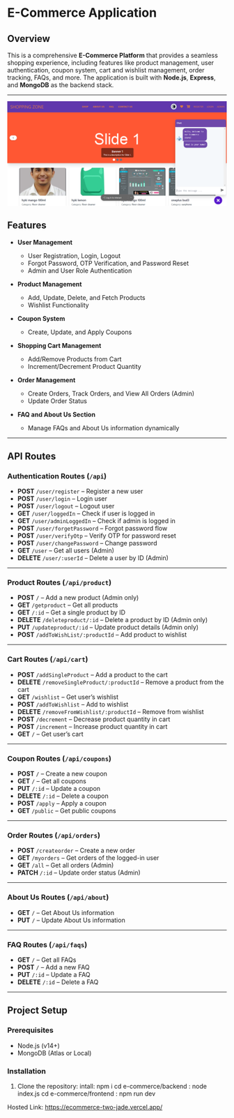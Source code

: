 # E-Commerce Application

## Overview

This is a comprehensive **E-Commerce Platform** that provides a seamless shopping experience, including features like product management, user authentication, coupon system, cart and wishlist management, order tracking, FAQs, and more. The application is built with **Node.js**, **Express**, and **MongoDB** as the backend stack.

---
![Shopping Zone](image.png)
## Features

- **User Management**  
  - User Registration, Login, Logout  
  - Forgot Password, OTP Verification, and Password Reset  
  - Admin and User Role Authentication  

- **Product Management**  
  - Add, Update, Delete, and Fetch Products  
  - Wishlist Functionality  

- **Coupon System**  
  - Create, Update, and Apply Coupons  

- **Shopping Cart Management**  
  - Add/Remove Products from Cart  
  - Increment/Decrement Product Quantity  

- **Order Management**  
  - Create Orders, Track Orders, and View All Orders (Admin)  
  - Update Order Status  

- **FAQ and About Us Section**  
  - Manage FAQs and About Us information dynamically  

---

## API Routes

### **Authentication Routes** (`/api`)
- **POST** `/user/register` – Register a new user  
- **POST** `/user/login` – Login user  
- **POST** `/user/logout` – Logout user  
- **GET** `/user/loggedIn` – Check if user is logged in  
- **GET** `/user/adminLoggedIn` – Check if admin is logged in  
- **POST** `/user/forgetPassword` – Forgot password flow  
- **POST** `/user/verifyOtp` – Verify OTP for password reset  
- **POST** `/user/changePassword` – Change password  
- **GET** `/user` – Get all users (Admin)  
- **DELETE** `/user/:userId` – Delete a user by ID (Admin)  

---

### **Product Routes** (`/api/product`)
- **POST** `/` – Add a new product (Admin only)  
- **GET** `/getproduct` – Get all products  
- **GET** `/:id` – Get a single product by ID  
- **DELETE** `/deleteproduct/:id` – Delete a product by ID (Admin only)  
- **PUT** `/updateproduct/:id` – Update product details (Admin only)  
- **POST** `/addToWishList/:productId` – Add product to wishlist  

---

### **Cart Routes** (`/api/cart`)
- **POST** `/addSingleProduct` – Add a product to the cart  
- **DELETE** `/removeSingleProduct/:productId` – Remove a product from the cart  
- **GET** `/wishlist` – Get user’s wishlist  
- **POST** `/addToWishlist` – Add to wishlist  
- **DELETE** `/removeFromWishlist/:productId` – Remove from wishlist  
- **POST** `/decrement` – Decrease product quantity in cart  
- **POST** `/increment` – Increase product quantity in cart  
- **GET** `/` – Get user’s cart  

---

### **Coupon Routes** (`/api/coupons`)
- **POST** `/` – Create a new coupon  
- **GET** `/` – Get all coupons  
- **PUT** `/:id` – Update a coupon  
- **DELETE** `/:id` – Delete a coupon  
- **POST** `/apply` – Apply a coupon  
- **GET** `/public` – Get public coupons  

---

### **Order Routes** (`/api/orders`)
- **POST** `/createorder` – Create a new order  
- **GET** `/myorders` – Get orders of the logged-in user  
- **GET** `/all` – Get all orders (Admin)  
- **PATCH** `/:id` – Update order status (Admin)  

---

### **About Us Routes** (`/api/about`)
- **GET** `/` – Get About Us information  
- **PUT** `/` – Update About Us information  

---

### **FAQ Routes** (`/api/faqs`)
- **GET** `/` – Get all FAQs  
- **POST** `/` – Add a new FAQ  
- **PUT** `/:id` – Update a FAQ  
- **DELETE** `/:id` – Delete a FAQ  

---

## Project Setup

### Prerequisites
- Node.js (v14+)
- MongoDB (Atlas or Local)

### Installation

1. Clone the repository:
   intall: npm i
   cd e-commerce/backend : node index.js
   cd e-commerce/frontend : npm run dev

Hosted Link: https://ecommerce-two-jade.vercel.app/
